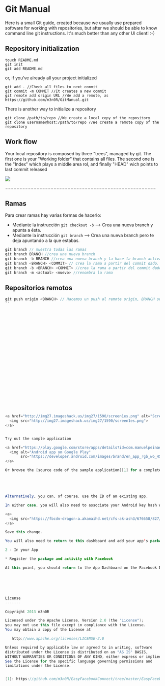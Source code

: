 Git Manual
==========
Here is a small Git guide, created because we usually use prepared software for working with repositories, but after we should be able to know command line git instructions. It's much better than any other UI client! :-) 

Repository initialization
---------------------------
```
touch README.md
git init
git add README.md
```
or, if you've already all your project initialized
```
git add . //Check all files to next commit
git commit -m COMMIT //It creates a new commit
git remote add origin URL //We add a remote, as https://github.com/m3n0R/GitManual.git
```
There is another way to initialize a repository
```
git clone /path/to/repo //We create a local copy of the repository
git clone username@host:/path/to/repo //We create a remote copy of the repository
```

Work flow
---------
Your local repository is composed by three "trees", managed by git. The first one is your "Working folder" that contains all files. The second one is the "Index" which plays a middle area rol, and finally "HEAD" wich points to last commit released

<img src="https://github.com/m3n0R/GitManual/blob/master/resources/flow.png">





===================================================== 



Ramas
-----
Para crear ramas hay varias formas de hacerlo:
* Mediante la instrucción ```git checkout -b``` --> Crea una nueva branch y apunta a ésta.
* Mediante la instrucción ```git branch``` --> Crea una nueva branch pero te deja apuntando a la que estabas.
```java
git branch // muestra todas las ramas
git branch BRANCH //crea una nueva branch
git branch -b BRANCH //crea una nueva branch y la hace la branch activa. Aunque también se puede hacer git branch y después git checkout <BRANCH>
git branch <BRANCH> <COMMIT> // crea la rama a partir del commit dado.
git branch -b <BRANCH> <COMMIT> //crea la rama a partir del commit dado y hacerle checkout
git branch -m <actual> <nuevo> //renombra la rama
```


Repositorios remotos
--------------------
```java
git push origin <BRANCH> // Hacemos un push al remote origin, BRANCH suele ser master
``

























<a href="http://img27.imageshack.us/img27/1590/screen1es.png" alt="Screen 1">
  <img src="http://img27.imageshack.us/img27/1590/screen1es.png">
</a>


Try out the sample application

<a href="https://play.google.com/store/apps/details?id=com.manuelpeinado.multichoiceadapter.demo">
  <img alt="Android app on Google Play"
       src="https://developer.android.com/images/brand/en_app_rgb_wo_45.png" />
</a>

Or browse the [source code of the sample application][1] for a complete example of use.





Alternatively, you can, of course, use the ID of an existing app.

In either case, you will also need to associate your Android key hash with the app. Click 'Edit App' and open up the 'Native Android App' section at the bottom of the dashboard. Add the key hash that you obtained at the end of the previous step with the keytool app.

<a>
  <img src="https://fbcdn-dragon-a.akamaihd.net/cfs-ak-ash3/676658/827/440884335967686-/Screen%20Shot%202012-10-17%20at%2010.45.03%20PM.png" />
</a>

Save this change.

You will also need to return to this dashboard and add your app's package name and main activity class once you have created a new Android project itself.

2 - In your App

* Register the package and activity with Facebook

At this point, you should return to the App Dashboard on the Facebook Developers site and add your Android app's package and activity names to the Android settings. Also enable 'Facebook Login':






License
-------

Copyright 2013 m3n0R

Licensed under the Apache License, Version 2.0 (the "License");
you may not use this file except in compliance with the License.
You may obtain a copy of the License at

   http://www.apache.org/licenses/LICENSE-2.0

Unless required by applicable law or agreed to in writing, software
distributed under the License is distributed on an "AS IS" BASIS,
WITHOUT WARRANTIES OR CONDITIONS OF ANY KIND, either express or implied.
See the License for the specific language governing permissions and
limitations under the License.


[1]: https://github.com/m3n0R/EasyFacebookConnect/tree/master/EasyFacebookConnect-Samples






